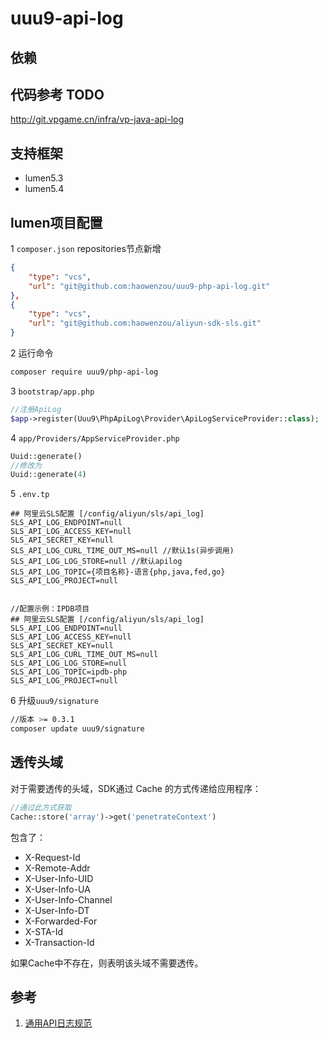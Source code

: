 # uuu9-api-log
## 依赖

## 代码参考 TODO
http://git.vpgame.cn/infra/vp-java-api-log

## 支持框架
- lumen5.3
- lumen5.4

## lumen项目配置
1 `composer.json` repositories节点新增
```json
{
    "type": "vcs",
    "url": "git@github.com:haowenzou/uuu9-php-api-log.git"
},
{
    "type": "vcs",
    "url": "git@github.com:haowenzou/aliyun-sdk-sls.git"
}
```

2 运行命令
```bash
composer require uuu9/php-api-log
```

3 `bootstrap/app.php`
```php
//注册ApiLog
$app->register(Uuu9\PhpApiLog\Provider\ApiLogServiceProvider::class);
```

4 `app/Providers/AppServiceProvider.php`
```php
Uuid::generate()
//修改为
Uuid::generate(4)
```

5 `.env.tp`

```
## 阿里云SLS配置 [/config/aliyun/sls/api_log]
SLS_API_LOG_ENDPOINT=null
SLS_API_LOG_ACCESS_KEY=null
SLS_API_SECRET_KEY=null
SLS_API_LOG_CURL_TIME_OUT_MS=null //默认1s(异步调用)
SLS_API_LOG_LOG_STORE=null //默认apilog
SLS_API_LOG_TOPIC={项目名称}-语言{php,java,fed,go}
SLS_API_LOG_PROJECT=null


//配置示例：IPDB项目
## 阿里云SLS配置 [/config/aliyun/sls/api_log]
SLS_API_LOG_ENDPOINT=null
SLS_API_LOG_ACCESS_KEY=null
SLS_API_SECRET_KEY=null
SLS_API_LOG_CURL_TIME_OUT_MS=null 
SLS_API_LOG_LOG_STORE=null
SLS_API_LOG_TOPIC=ipdb-php
SLS_API_LOG_PROJECT=null
```



6 升级`uuu9/signature`
```bash
//版本 >= 0.3.1
composer update uuu9/signature
```

## 透传头域

对于需要透传的头域，SDK通过 Cache 的方式传递给应用程序：

```php
//通过此方式获取
Cache::store('array')->get('penetrateContext')
```
包含了：

- X-Request-Id
- X-Remote-Addr
- X-User-Info-UID
- X-User-Info-UA
- X-User-Info-Channel
- X-User-Info-DT
- X-Forwarded-For
- X-STA-Id
- X-Transaction-Id

如果Cache中不存在，则表明该头域不需要透传。


## 参考

1. [通用API日志规范](http://git.vpgame.cn/infra/design-docs/blob/master/draft/api-log/api-log.md)


